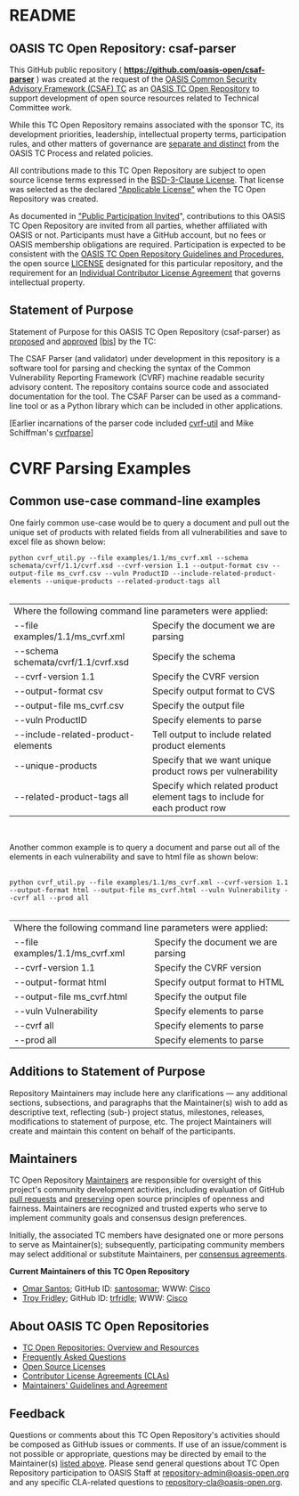 <div>
<h1>README</h1>

<div>
<h2><a id="readme-general">OASIS TC Open Repository: csaf-parser</a></h2>

<p>This GitHub public repository ( <b><a href="https://github.com/oasis-open/csaf-parser">https://github.com/oasis-open/csaf-parser</a></b> ) was created at the request of the <a href="https://www.oasis-open.org/committees/csaf/">OASIS Common Security Advisory Framework (CSAF) TC</a> as an <a href="https://www.oasis-open.org/resources/open-repositories/">OASIS TC Open Repository</a> to support development of open source resources related to Technical Committee work.</p>

<p>While this TC Open Repository remains associated with the sponsor TC, its development priorities, leadership, intellectual property terms, participation rules, and other matters of governance are <a href="https://github.com/oasis-open/csaf-parser/blob/master/CONTRIBUTING.md#governance-distinct-from-oasis-tc-process">separate and distinct</a> from the OASIS TC Process and related policies.</p>

<p>All contributions made to this TC Open Repository are subject to open source license terms expressed in the <a href="https://www.oasis-open.org/sites/www.oasis-open.org/files/BSD-3-Clause.txt">BSD-3-Clause License</a>.  That license was selected as the declared <a href="https://www.oasis-open.org/resources/open-repositories/licenses">"Applicable License"</a> when the TC Open Repository was created.</p>

<p>As documented in <a href="https://github.com/oasis-open/csaf-parser/blob/master/CONTRIBUTING.md#public-participation-invited">"Public Participation Invited</a>", contributions to this OASIS TC Open Repository are invited from all parties, whether affiliated with OASIS or not.  Participants must have a GitHub account, but no fees or OASIS membership obligations are required.  Participation is expected to be consistent with the <a href="https://www.oasis-open.org/policies-guidelines/open-repositories">OASIS TC Open Repository Guidelines and Procedures</a>, the open source <a href="https://github.com/oasis-open/csaf-parser/blob/master/LICENSE">LICENSE</a> designated for this particular repository, and the requirement for an <a href="https://www.oasis-open.org/resources/open-repositories/cla/individual-cla">Individual Contributor License Agreement</a> that governs intellectual property.</p>

</div>

<div>
<h2><a id="purposeStatement">Statement of Purpose</a></h2>

<p>Statement of Purpose for this OASIS TC Open Repository (csaf-parser) as <a href="https://lists.oasis-open.org/archives/csaf/201711/msg00018.html">proposed</a> and <a href="https://www.oasis-open.org/committees/download.php/62129/csaf-minutes-20171129-meeting-12.html">approved</a> [<a href="https://issues.oasis-open.org/browse/TCADMIN-2812">bis</a>] by the TC:</p>

<p>The CSAF Parser (and validator) under development in this repository is a software tool for parsing and checking the syntax of the Common Vulnerability Reporting Framework (CVRF) machine readable security advisory content. The repository contains source code and associated documentation for the tool. The CSAF Parser can be used as a command-line tool or as a Python library which can be included in other applications.</p>

<p>[Earlier incarnations of the parser code included <a href="https://github.com/CiscoPSIRT/cvrf-util">cvrf-util</a> and Mike Schiffman's <a href="https://github.com/mschiffm/cvrfparse">cvrfparse</a>]</p>

<!--
https://www.cisco.com/c/en/us/about/security-center/missing-manual-cvrf-1-1.html
https://pypi.python.org/pypi/stix2-elevator/
https://pypi.python.org/pypi/medallion/
https://pypi.python.org/pypi/stix2/
https://pypi.python.org/pypi/taxii2-client/0.2.0
-->

</div>

<div>
<h1>CVRF Parsing Examples</h1>
<h2>Common use-case command-line examples</h2>
<p>One fairly common use-case would be to query a document and pull out the unique set of products with related fields from all vulnerabilities and save to excel file as shown below:

`python cvrf_util.py --file examples/1.1/ms_cvrf.xml --schema schemata/cvrf/1.1/cvrf.xsd --cvrf-version 1.1 --output-format csv --output-file ms_cvrf.csv --vuln ProductID --include-related-product-elements --unique-products --related-product-tags all`
<br><br>

<table>
<tr><td colspan=2>Where the following command line parameters were applied:</td></tr>
<tr><td>--file examples/1.1/ms_cvrf.xml</td><td>Specify the document we are parsing</td></tr>
<tr><td>--schema schemata/cvrf/1.1/cvrf.xsd</td><td>Specify the schema</td></tr>
<tr><td>--cvrf-version 1.1</td><td>Specify the CVRF version</td></tr>
<tr><td>--output-format csv</td><td>Specify output format to CVS</td></tr>
<tr><td>--output-file ms_cvrf.csv</td><td>Specify the output file</td></tr>
<tr><td>--vuln ProductID</td><td>Specify elements to parse</td></tr>
<tr><td>--include-related-product-elements</td><td>Tell output to include related product elements</td></tr>
<tr><td>--unique-products</td><td>Specify that we want unique product rows per vulnerability</td></tr>
<tr><td>--related-product-tags all</td><td>Specify which related product element tags to include for each product row</td></tr>
</table>
</p>

<br>
<p>Another common example is to query a document and parse out all of the elements in each vulnerability and save to html file as shown below:</span>
<br><br>

`python cvrf_util.py --file examples/1.1/ms_cvrf.xml --cvrf-version 1.1 --output-format html --output-file ms_cvrf.html --vuln Vulnerability --cvrf all --prod all`
<br><br>

<table>
<tr><td colspan=2>Where the following command line parameters were applied:</td></tr>
<tr><td>--file examples/1.1/ms_cvrf.xml</td><td>Specify the document we are parsing</td></tr>
<tr><td>--cvrf-version 1.1</td><td>Specify the CVRF version</td></tr>
<tr><td>--output-format html</td><td>Specify output format to HTML</td></tr>
<tr><td>--output-file ms_cvrf.html</td><td>Specify the output file</td></tr>
<tr><td>--vuln Vulnerability</td><td>Specify elements to parse</td></tr>
<tr><td>--cvrf all</td><td>Specify elements to parse</td></tr>
<tr><td>--prod all</td><td>Specify elements to parse</td></tr>
</table>


</div>

<div><h2><a id="purposeClarifications">Additions to Statement of Purpose</a></h2>

<p>Repository Maintainers may include here any clarifications &mdash; any additional sections, subsections, and paragraphs that the Maintainer(s) wish to add as descriptive text, reflecting (sub-) project status, milestones, releases, modifications to statement of purpose, etc.  The project Maintainers will create and maintain this content on behalf of the participants.</p>
</div>

<div>
<h2><a id="maintainers">Maintainers</a></h2>

<p>TC Open Repository <a href="https://www.oasis-open.org/resources/open-repositories/maintainers-guide">Maintainers</a> are responsible for oversight of this project's community development activities, including evaluation of GitHub <a href="https://github.com/oasis-open/csaf-parser/blob/master/CONTRIBUTING.md#fork-and-pull-collaboration-model">pull requests</a> and <a href="https://www.oasis-open.org/policies-guidelines/open-repositories#repositoryManagement">preserving</a> open source principles of openness and fairness. Maintainers are recognized and trusted experts who serve to implement community goals and consensus design preferences.</p>

<p>Initially, the associated TC members have designated one or more persons to serve as Maintainer(s); subsequently, participating community members may select additional or substitute Maintainers, per <a href="https://www.oasis-open.org/resources/open-repositories/maintainers-guide#additionalMaintainers">consensus agreements</a>.</p>

<p><b><a id="currentMaintainers">Current Maintainers of this TC Open Repository</a></b></p>

<ul>
<li><a href="mailto:os@cisco.com">Omar Santos</a>; GitHub ID: <a href="https://github.com/santosomar">santosomar</a>; WWW: <a href="http://www.cisco.com/">Cisco</a></li>

<li><a href="mailto:trfridle@cisco.com">Troy Fridley</a>; GitHub ID: <a href="https://github.com/trfridle">trfridle</a>; WWW: <a href="http://www.cisco.com/">Cisco</a></li>

</ul>

</div>

<div><h2><a id="aboutOpenRepos">About OASIS TC Open Repositories</a></h2>

<p><ul>
<li><a href="https://www.oasis-open.org/resources/open-repositories/">TC Open Repositories: Overview and Resources</a></li>
<li><a href="https://www.oasis-open.org/resources/open-repositories/faq">Frequently Asked Questions</a></li>
<li><a href="https://www.oasis-open.org/resources/open-repositories/licenses">Open Source Licenses</a></li>
<li><a href="https://www.oasis-open.org/resources/open-repositories/cla">Contributor License Agreements (CLAs)</a></li>
<li><a href="https://www.oasis-open.org/resources/open-repositories/maintainers-guide">Maintainers' Guidelines and Agreement</a></li>
</ul></p>

</div>

<div><h2><a id="feedback">Feedback</a></h2>

<p>Questions or comments about this TC Open Repository's activities should be composed as GitHub issues or comments. If use of an issue/comment is not possible or appropriate, questions may be directed by email to the Maintainer(s) <a href="#currentMaintainers">listed above</a>.  Please send general questions about TC Open Repository participation to OASIS Staff at <a href="mailto:repository-admin@oasis-open.org">repository-admin@oasis-open.org</a> and any specific CLA-related questions to <a href="mailto:repository-cla@oasis-open.org">repository-cla@oasis-open.org</a>.</p>

</div></div>
